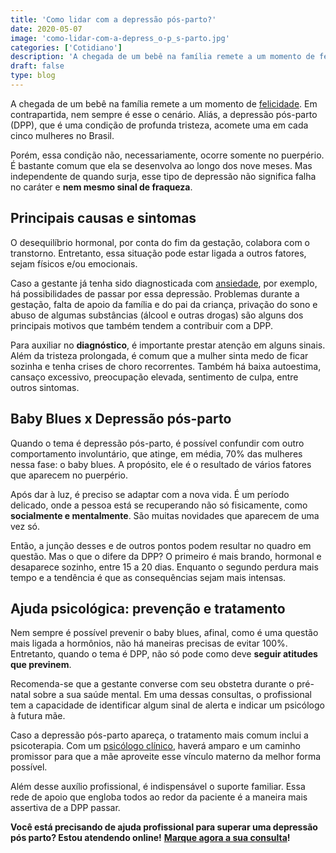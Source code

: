 ```yaml
---
title: 'Como lidar com a depressão pós-parto?'
date: 2020-05-07
image: 'como-lidar-com-a-depress_o-p_s-parto.jpg'
categories: ['Cotidiano']
description: 'A chegada de um bebê na família remete a um momento de felicidade. Em contrapartida, nem sempre é esse o cenário.'
draft: false
type: blog
---
```


A chegada de um bebê na família remete a um momento de [felicidade](/dinheiro-compra-felicidade/). Em contrapartida, nem sempre é esse o cenário. Aliás, a depressão pós-parto (DPP), que é uma condição de profunda tristeza, acomete uma em cada cinco mulheres no Brasil.

Porém, essa condição não, necessariamente, ocorre somente no puerpério. É bastante comum que ela se desenvolva ao longo dos nove meses. Mas independente de quando surja, esse tipo de depressão não significa falha no caráter e **nem mesmo sinal de fraqueza**.

## **Principais causas e sintomas**

O desequilíbrio hormonal, por conta do fim da gestação, colabora com o transtorno. Entretanto, essa situação pode estar ligada a outros fatores, sejam físicos e/ou emocionais.

Caso a gestante já tenha sido diagnosticada com [ansiedade](/ansiedade-o-mal-do-novo-seculo/), por exemplo, há possibilidades de passar por essa depressão. Problemas durante a gestação, falta de apoio da família e do pai da criança, privação do sono e abuso de algumas substâncias (álcool e outras drogas) são alguns dos principais motivos que também tendem a contribuir com a DPP.

Para auxiliar no **diagnóstico**, é importante prestar atenção em alguns sinais. Além da tristeza prolongada, é comum que a mulher sinta medo de ficar sozinha e tenha crises de choro recorrentes. Também há baixa autoestima, cansaço excessivo, preocupação elevada, sentimento de culpa, entre outros sintomas.

## **Baby Blues x Depressão pós-parto**

Quando o tema é depressão pós-parto, é possível confundir com outro comportamento involuntário, que atinge, em média, 70% das mulheres nessa fase: o baby blues. A propósito, ele é o resultado de vários fatores que aparecem no puerpério.

Após dar à luz, é preciso se adaptar com a nova vida. É um período delicado, onde a pessoa está se recuperando não só fisicamente, como **socialmente e mentalmente**. São muitas novidades que aparecem de uma vez só.

Então, a junção desses e de outros pontos podem resultar no quadro em questão. Mas o que o difere da DPP? O primeiro é mais brando, hormonal e desaparece sozinho, entre 15 a 20 dias. Enquanto o segundo perdura mais tempo e a tendência é que as consequências sejam mais intensas.

## **Ajuda psicológica: prevenção e tratamento**

Nem sempre é possível prevenir o baby blues, afinal, como é uma questão mais ligada a hormônios, não há maneiras precisas de evitar 100%. Entretanto, quando o tema é DPP, não só pode como deve **seguir atitudes que previnem**.

Recomenda-se que a gestante converse com seu obstetra durante o pré-natal sobre a sua saúde mental. Em uma dessas consultas, o profissional tem a capacidade de identificar algum sinal de alerta e indicar um psicólogo à futura mãe.

Caso a depressão pós-parto apareça, o tratamento mais comum inclui a psicoterapia. Com um [psicólogo clínico](/pra-que-serve-um-psicologo-clinico/), haverá amparo e um caminho promissor para que a mãe aproveite esse vínculo materno da melhor forma possível.

Além desse auxílio profissional, é indispensável o suporte familiar. Essa rede de apoio que engloba todos ao redor da paciente é a maneira mais assertiva de a DPP passar.

**Você está precisando de ajuda profissional para superar uma depressão pós parto? Estou atendendo online!** [**Marque agora a sua consulta**](/contato/)**!**
